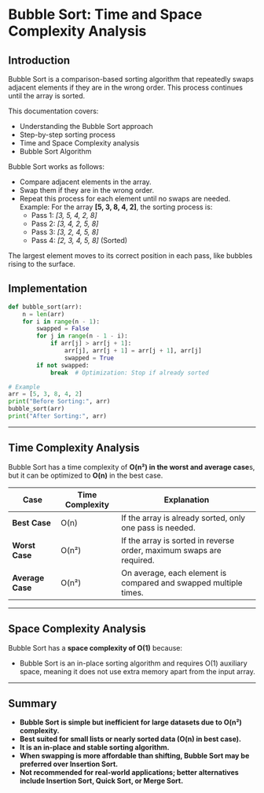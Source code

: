# Bubble Sort: Time and Space Complexity Analysis

## Introduction
Bubble Sort is a comparison-based sorting algorithm that repeatedly swaps adjacent elements if they are in the wrong order. This process continues until the array is sorted.

This documentation covers:
- Understanding the Bubble Sort approach
- Step-by-step sorting process
- Time and Space Complexity analysis
- Bubble Sort Algorithm

Bubble Sort works as follows:
- Compare adjacent elements in the array.
- Swap them if they are in the wrong order.
- Repeat this process for each element until no swaps are needed.
Example:
For the array **[5, 3, 8, 4, 2]**, the sorting process is:
    - Pass 1: *[3, 5, 4, 2, 8]*
    - Pass 2: *[3, 4, 2, 5, 8]*
    - Pass 3: *[3, 2, 4, 5, 8]*
    - Pass 4: *[2, 3, 4, 5, 8]* (Sorted)

The largest element moves to its correct position in each pass, like bubbles rising to the surface.

## Implementation
```python
def bubble_sort(arr):
    n = len(arr)
    for i in range(n - 1):
        swapped = False
        for j in range(n - 1 - i):
            if arr[j] > arr[j + 1]:
                arr[j], arr[j + 1] = arr[j + 1], arr[j]
                swapped = True
        if not swapped:
            break  # Optimization: Stop if already sorted

# Example
arr = [5, 3, 8, 4, 2]
print("Before Sorting:", arr)
bubble_sort(arr)
print("After Sorting:", arr)
```
---

## Time Complexity Analysis
Bubble Sort has a time complexity of **O(n²) in the worst and average case**s, but it can be optimized to **O(n)** in the best case.

| Case | Time Complexity | Explanation |
|------|---------------|-------------|
| **Best Case** | O(n) | If the array is already sorted, only one pass is needed.|
| **Worst Case** | O(n²) | If the array is sorted in reverse order, maximum swaps are required. |
| **Average Case** | O(n²) | On average, each element is compared and swapped multiple times. |

---
## Space Complexity Analysis
Bubble Sort has a **space complexity of O(1)** because:
- Bubble Sort is an in-place sorting algorithm and requires O(1) auxiliary space, meaning it does not use extra memory apart from the input array.
---

## Summary
- **Bubble Sort is simple but inefficient for large datasets due to O(n²) complexity.**
- **Best suited for small lists or nearly sorted data (O(n) in best case).**
- **It is an in-place and stable sorting algorithm.**
- **When swapping is more affordable than shifting, Bubble Sort may be preferred over Insertion Sort.** 
- **Not recommended for real-world applications; better alternatives include Insertion Sort, Quick Sort, or Merge Sort.**
